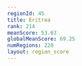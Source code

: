 ```yaml
---
regionId: 45
title: Eritrea
rank: 214
meanScore: 53.63
globalMeanScore: 69.25
numRegions: 220
layout: region_score
---
```

